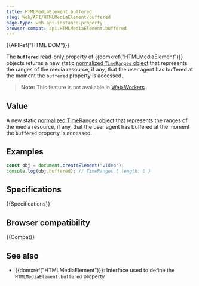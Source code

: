 ```yaml
---
title: HTMLMediaElement.buffered
slug: Web/API/HTMLMediaElement/buffered
page-type: web-api-instance-property
browser-compat: api.HTMLMediaElement.buffered
---
```


{{APIRef("HTML DOM")}}

The **`buffered`** read-only property of {{domxref("HTMLMediaElement")}} objects returns a new static [normalized `TimeRanges` object](/en-US/docs/Web/API/TimeRanges#normalized_timeranges_objects) that represents the ranges of the media resource, if any, that the user agent has buffered at the moment the `buffered` property is accessed.

> **Note:** This feature is not available in [Web Workers](/en-US/docs/Web/API/Web_Workers_API).

## Value

A new static [normalized TimeRanges object](/en-US/docs/Web/API/TimeRanges#normalized_timeranges_objects) that represents the ranges of the media resource, if any, that the user agent has buffered at the moment the `buffered` property is accessed.

## Examples

```js
const obj = document.createElement("video");
console.log(obj.buffered); // TimeRanges { length: 0 }
```

## Specifications

{{Specifications}}

## Browser compatibility

{{Compat}}

## See also

- {{domxref("HTMLMediaElement")}}: Interface used to define the `HTMLMediaElement.buffered` property
